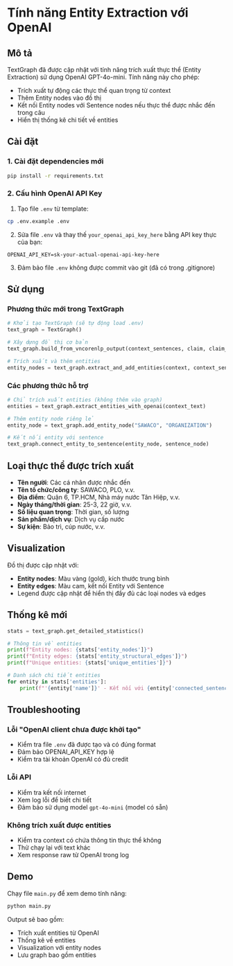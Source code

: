 # Tính năng Entity Extraction với OpenAI

## Mô tả

TextGraph đã được cập nhật với tính năng trích xuất thực thể (Entity Extraction) sử dụng OpenAI GPT-4o-mini. Tính năng này cho phép:

- Trích xuất tự động các thực thể quan trọng từ context
- Thêm Entity nodes vào đồ thị
- Kết nối Entity nodes với Sentence nodes nếu thực thể được nhắc đến trong câu
- Hiển thị thống kê chi tiết về entities

## Cài đặt

### 1. Cài đặt dependencies mới

```bash
pip install -r requirements.txt
```

### 2. Cấu hình OpenAI API Key

1. Tạo file `.env` từ template:
```bash
cp .env.example .env
```

2. Sửa file `.env` và thay thế `your_openai_api_key_here` bằng API key thực của bạn:
```
OPENAI_API_KEY=sk-your-actual-openai-api-key-here
```

3. Đảm bảo file `.env` không được commit vào git (đã có trong .gitignore)

## Sử dụng

### Phương thức mới trong TextGraph

```python
# Khởi tạo TextGraph (sẽ tự động load .env)
text_graph = TextGraph()

# Xây dựng đồ thị cơ bản
text_graph.build_from_vncorenlp_output(context_sentences, claim, claim_sentences)

# Trích xuất và thêm entities
entity_nodes = text_graph.extract_and_add_entities(context, context_sentences)
```

### Các phương thức hỗ trợ

```python
# Chỉ trích xuất entities (không thêm vào graph)
entities = text_graph.extract_entities_with_openai(context_text)

# Thêm entity node riêng lẻ
entity_node = text_graph.add_entity_node("SAWACO", "ORGANIZATION")

# Kết nối entity với sentence
text_graph.connect_entity_to_sentence(entity_node, sentence_node)
```

## Loại thực thể được trích xuất

- **Tên người**: Các cá nhân được nhắc đến
- **Tên tổ chức/công ty**: SAWACO, PLO, v.v.
- **Địa điểm**: Quận 6, TP.HCM, Nhà máy nước Tân Hiệp, v.v.
- **Ngày tháng/thời gian**: 25-3, 22 giờ, v.v.
- **Số liệu quan trọng**: Thời gian, số lượng
- **Sản phẩm/dịch vụ**: Dịch vụ cấp nước
- **Sự kiện**: Bảo trì, cúp nước, v.v.

## Visualization

Đồ thị được cập nhật với:
- **Entity nodes**: Màu vàng (gold), kích thước trung bình
- **Entity edges**: Màu cam, kết nối Entity với Sentence
- Legend được cập nhật để hiển thị đầy đủ các loại nodes và edges

## Thống kê mới

```python
stats = text_graph.get_detailed_statistics()

# Thông tin về entities
print(f"Entity nodes: {stats['entity_nodes']}")
print(f"Entity edges: {stats['entity_structural_edges']}")
print(f"Unique entities: {stats['unique_entities']}")

# Danh sách chi tiết entities
for entity in stats['entities']:
    print(f"'{entity['name']}' - Kết nối với {entity['connected_sentences']} câu")
```

## Troubleshooting

### Lỗi "OpenAI client chưa được khởi tạo"

- Kiểm tra file `.env` đã được tạo và có đúng format
- Đảm bảo OPENAI_API_KEY hợp lệ
- Kiểm tra tài khoản OpenAI có đủ credit

### Lỗi API

- Kiểm tra kết nối internet
- Xem log lỗi để biết chi tiết
- Đảm bảo sử dụng model `gpt-4o-mini` (model có sẵn)

### Không trích xuất được entities

- Kiểm tra context có chứa thông tin thực thể không
- Thử chạy lại với text khác
- Xem response raw từ OpenAI trong log

## Demo

Chạy file `main.py` để xem demo tính năng:

```bash
python main.py
```

Output sẽ bao gồm:
- Trích xuất entities từ OpenAI
- Thống kê về entities
- Visualization với entity nodes
- Lưu graph bao gồm entities 